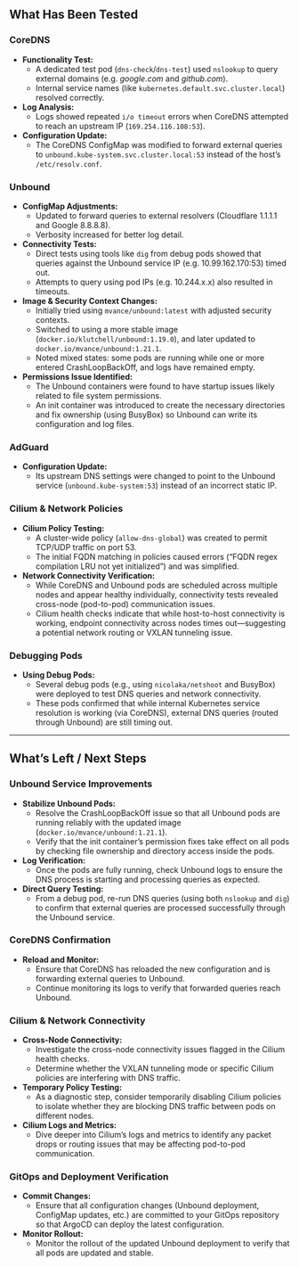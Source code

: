 ## What Has Been Tested

### CoreDNS

- **Functionality Test:**
  - A dedicated test pod (`dns-check`/`dns-test`) used `nslookup` to query external domains (e.g. _google.com_ and _github.com_).
  - Internal service names (like `kubernetes.default.svc.cluster.local`) resolved correctly.
- **Log Analysis:**
  - Logs showed repeated `i/o timeout` errors when CoreDNS attempted to reach an upstream IP (`169.254.116.108:53`).
- **Configuration Update:**
  - The CoreDNS ConfigMap was modified to forward external queries to `unbound.kube-system.svc.cluster.local:53` instead of the host’s `/etc/resolv.conf`.

### Unbound

- **ConfigMap Adjustments:**
  - Updated to forward queries to external resolvers (Cloudflare 1.1.1.1 and Google 8.8.8.8).
  - Verbosity increased for better log detail.
- **Connectivity Tests:**
  - Direct tests using tools like `dig` from debug pods showed that queries against the Unbound service IP (e.g. 10.99.162.170:53) timed out.
  - Attempts to query using pod IPs (e.g. 10.244.x.x) also resulted in timeouts.
- **Image & Security Context Changes:**
  - Initially tried using `mvance/unbound:latest` with adjusted security contexts.
  - Switched to using a more stable image (`docker.io/klutchell/unbound:1.19.0`), and later updated to `docker.io/mvance/unbound:1.21.1`.
  - Noted mixed states: some pods are running while one or more entered CrashLoopBackOff, and logs have remained empty.
- **Permissions Issue Identified:**
  - The Unbound containers were found to have startup issues likely related to file system permissions.
  - An init container was introduced to create the necessary directories and fix ownership (using BusyBox) so Unbound can write its configuration and log files.

### AdGuard

- **Configuration Update:**
  - Its upstream DNS settings were changed to point to the Unbound service (`unbound.kube-system:53`) instead of an incorrect static IP.

### Cilium & Network Policies

- **Cilium Policy Testing:**
  - A cluster-wide policy (`allow-dns-global`) was created to permit TCP/UDP traffic on port 53.
  - The initial FQDN matching in policies caused errors (“FQDN regex compilation LRU not yet initialized”) and was simplified.
- **Network Connectivity Verification:**
  - While CoreDNS and Unbound pods are scheduled across multiple nodes and appear healthy individually, connectivity tests revealed cross-node (pod-to-pod) communication issues.
  - Cilium health checks indicate that while host-to-host connectivity is working, endpoint connectivity across nodes times out—suggesting a potential network routing or VXLAN tunneling issue.

### Debugging Pods

- **Using Debug Pods:**
  - Several debug pods (e.g., using `nicolaka/netshoot` and BusyBox) were deployed to test DNS queries and network connectivity.
  - These pods confirmed that while internal Kubernetes service resolution is working (via CoreDNS), external DNS queries (routed through Unbound) are still timing out.

---

## What’s Left / Next Steps

### Unbound Service Improvements

- **Stabilize Unbound Pods:**
  - Resolve the CrashLoopBackOff issue so that all Unbound pods are running reliably with the updated image (`docker.io/mvance/unbound:1.21.1`).
  - Verify that the init container’s permission fixes take effect on all pods by checking file ownership and directory access inside the pods.
- **Log Verification:**
  - Once the pods are fully running, check Unbound logs to ensure the DNS process is starting and processing queries as expected.
- **Direct Query Testing:**
  - From a debug pod, re-run DNS queries (using both `nslookup` and `dig`) to confirm that external queries are processed successfully through the Unbound service.

### CoreDNS Confirmation

- **Reload and Monitor:**
  - Ensure that CoreDNS has reloaded the new configuration and is forwarding external queries to Unbound.
  - Continue monitoring its logs to verify that forwarded queries reach Unbound.

### Cilium & Network Connectivity

- **Cross-Node Connectivity:**
  - Investigate the cross-node connectivity issues flagged in the Cilium health checks.
  - Determine whether the VXLAN tunneling mode or specific Cilium policies are interfering with DNS traffic.
- **Temporary Policy Testing:**
  - As a diagnostic step, consider temporarily disabling Cilium policies to isolate whether they are blocking DNS traffic between pods on different nodes.
- **Cilium Logs and Metrics:**
  - Dive deeper into Cilium’s logs and metrics to identify any packet drops or routing issues that may be affecting pod-to-pod communication.

### GitOps and Deployment Verification

- **Commit Changes:**
  - Ensure that all configuration changes (Unbound deployment, ConfigMap updates, etc.) are committed to your GitOps repository so that ArgoCD can deploy the latest configuration.
- **Monitor Rollout:**
  - Monitor the rollout of the updated Unbound deployment to verify that all pods are updated and stable.
